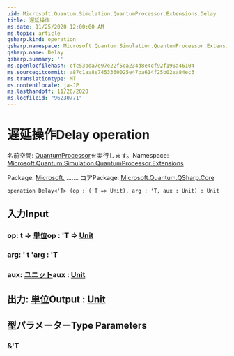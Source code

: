 ```yaml
---
uid: Microsoft.Quantum.Simulation.QuantumProcessor.Extensions.Delay
title: 遅延操作
ms.date: 11/25/2020 12:00:00 AM
ms.topic: article
qsharp.kind: operation
qsharp.namespace: Microsoft.Quantum.Simulation.QuantumProcessor.Extensions
qsharp.name: Delay
qsharp.summary: ''
ms.openlocfilehash: cfc53bda7e97e22f5ca234d8e4cf92f190a46104
ms.sourcegitcommit: a87c1aa8e7453360025e47ba614f25b02ea84ec3
ms.translationtype: MT
ms.contentlocale: ja-JP
ms.lasthandoff: 11/26/2020
ms.locfileid: "96230771"
---
```

# <a name="delay-operation"></a><span data-ttu-id="94faf-102">遅延操作</span><span class="sxs-lookup"><span data-stu-id="94faf-102">Delay operation</span></span>

<span data-ttu-id="94faf-103">名前空間: [QuantumProcessor](xref:Microsoft.Quantum.Simulation.QuantumProcessor.Extensions)を実行します。</span><span class="sxs-lookup"><span data-stu-id="94faf-103">Namespace: [Microsoft.Quantum.Simulation.QuantumProcessor.Extensions](xref:Microsoft.Quantum.Simulation.QuantumProcessor.Extensions)</span></span>

<span data-ttu-id="94faf-104">Package: [Microsoft.](https://nuget.org/packages/Microsoft.Quantum.QSharp.Core) ....... コア</span><span class="sxs-lookup"><span data-stu-id="94faf-104">Package: [Microsoft.Quantum.QSharp.Core](https://nuget.org/packages/Microsoft.Quantum.QSharp.Core)</span></span>




```qsharp
operation Delay<'T> (op : ('T => Unit), arg : 'T, aux : Unit) : Unit
```


## <a name="input"></a><span data-ttu-id="94faf-105">入力</span><span class="sxs-lookup"><span data-stu-id="94faf-105">Input</span></span>

### <a name="op--t--unit"></a><span data-ttu-id="94faf-106">op: t => [単位](xref:microsoft.quantum.lang-ref.unit)</span><span class="sxs-lookup"><span data-stu-id="94faf-106">op : 'T => [Unit](xref:microsoft.quantum.lang-ref.unit)</span></span> 




### <a name="arg--t"></a><span data-ttu-id="94faf-107">arg: ' t '</span><span class="sxs-lookup"><span data-stu-id="94faf-107">arg : 'T</span></span>




### <a name="aux--unit"></a><span data-ttu-id="94faf-108">aux: [ユニット](xref:microsoft.quantum.lang-ref.unit)</span><span class="sxs-lookup"><span data-stu-id="94faf-108">aux : [Unit](xref:microsoft.quantum.lang-ref.unit)</span></span>





## <a name="output--unit"></a><span data-ttu-id="94faf-109">出力: [単位](xref:microsoft.quantum.lang-ref.unit)</span><span class="sxs-lookup"><span data-stu-id="94faf-109">Output : [Unit](xref:microsoft.quantum.lang-ref.unit)</span></span>



## <a name="type-parameters"></a><span data-ttu-id="94faf-110">型パラメーター</span><span class="sxs-lookup"><span data-stu-id="94faf-110">Type Parameters</span></span>

### <a name="t"></a><span data-ttu-id="94faf-111">&</span><span class="sxs-lookup"><span data-stu-id="94faf-111">'T</span></span>

